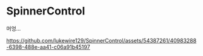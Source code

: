 # SpinnerControl
머엉...


https://github.com/lukewire129/SpinnerControl/assets/54387261/40983288-6398-488e-aa41-c06a91b45197

